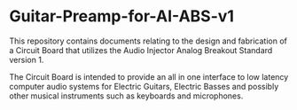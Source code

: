 # Guitar-Preamp-for-AI-ABS-v1

This repository contains documents relating to the design and fabrication of a Circuit Board that utilizes the Audio Injector Analog Breakout Standard version 1.

The Circuit Board is intended to provide an all in one interface to low latency computer audio systems for Electric Guitars, Electric Basses and possibly other musical instruments such as keyboards and microphones.
